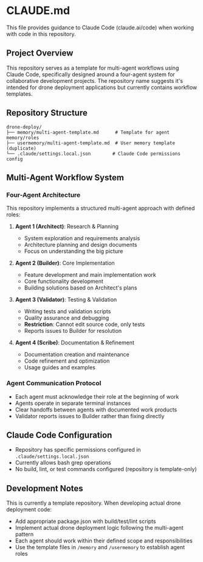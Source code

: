 # CLAUDE.md

This file provides guidance to Claude Code (claude.ai/code) when working with code in this repository.

## Project Overview
This repository serves as a template for multi-agent workflows using Claude Code, specifically designed around a four-agent system for collaborative development projects. The repository name suggests it's intended for drone deployment applications but currently contains workflow templates.

## Repository Structure
```
drone-deploy/
├── memory/multi-agent-template.md      # Template for agent memory/roles
├── usermemory/multi-agent-template.md  # User memory template (duplicate)
└── .claude/settings.local.json        # Claude Code permissions config
```

## Multi-Agent Workflow System

### Four-Agent Architecture
This repository implements a structured multi-agent approach with defined roles:

1. **Agent 1 (Architect)**: Research & Planning
   - System exploration and requirements analysis
   - Architecture planning and design documents
   - Focus on understanding the big picture

2. **Agent 2 (Builder)**: Core Implementation
   - Feature development and main implementation work
   - Core functionality development
   - Building solutions based on Architect's plans

3. **Agent 3 (Validator)**: Testing & Validation
   - Writing tests and validation scripts
   - Quality assurance and debugging
   - **Restriction**: Cannot edit source code, only tests
   - Reports issues to Builder for resolution

4. **Agent 4 (Scribe)**: Documentation & Refinement
   - Documentation creation and maintenance
   - Code refinement and optimization
   - Usage guides and examples

### Agent Communication Protocol
- Each agent must acknowledge their role at the beginning of work
- Agents operate in separate terminal instances
- Clear handoffs between agents with documented work products
- Validator reports issues to Builder rather than fixing directly

## Claude Code Configuration
- Repository has specific permissions configured in `.claude/settings.local.json`
- Currently allows bash grep operations
- No build, lint, or test commands configured (repository is template-only)

## Development Notes
This is currently a template repository. When developing actual drone deployment code:
- Add appropriate package.json with build/test/lint scripts
- Implement actual drone deployment logic following the multi-agent pattern
- Each agent should work within their defined scope and responsibilities
- Use the template files in `/memory` and `/usermemory` to establish agent roles